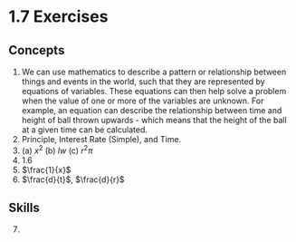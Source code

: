 # 1.7 Exercises

## Concepts

1. We can use mathematics to describe a pattern or relationship between things and events in the world, such that they are represented by equations of variables. These equations can then help solve a problem when the value of one or more of the variables are unknown. For example, an equation can describe the relationship between time and height of ball thrown upwards - which means that the height of the ball at a given time can be calculated.
2. Principle, Interest Rate (Simple), and Time.
3. (a) $x^2$ (b) $lw$ (c) $r^2\pi$
4. $1.6$
5. $\frac{1}{x}$
6. $\frac{d}{t}$, $\frac{d}{r}$

## Skills

7. 